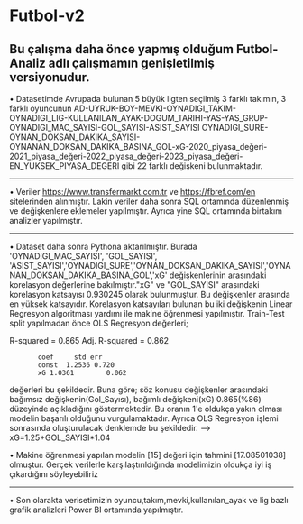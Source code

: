 # Futbol-v2
Bu çalışma daha önce yapmış olduğum Futbol-Analiz adlı çalışmamın genişletilmiş versiyonudur.
---------------------------------------------------------------------------------------------
• Datasetimde Avrupada bulunan 5 büyük ligten seçilmiş 3 farklı takımın, 3 farklı oyuncunun AD-UYRUK-BOY-MEVKI-OYNADIGI_TAKIM-OYNADIGI_LIG-KULLANILAN_AYAK-DOGUM_TARIHI-YAS-YAS_GRUP-OYNADIGI_MAC_SAYISI-GOL_SAYISI-ASIST_SAYISI	OYNADIGI_SURE-OYNAN_DOKSAN_DAKIKA_SAYISI-OYNANAN_DOKSAN_DAKIKA_BASINA_GOL-xG-2020_piyasa_değeri-2021_piyasa_değeri-2022_piyasa_değeri-2023_piyasa_değeri-EN_YUKSEK_PIYASA_DEGERI gibi 22 farklı değişkeni bulunmaktadır.

---------------------------------------------------------------------------------------------
• Veriler https://www.transfermarkt.com.tr ve https://fbref.com/en sitelerinden alınmıştır. Lakin veriler daha sonra SQL ortamında düzenlenmiş ve değişkenlere eklemeler yapılmıştır. Ayrıca yine SQL ortamında birtakım analizler yapılmıştır.

---------------------------------------------------------------------------------------------
• Dataset daha sonra Pythona aktarılmıştır. Burada 'OYNADIGI_MAC_SAYISI', 'GOL_SAYISI', 'ASIST_SAYISI','OYNADIGI_SURE','OYNAN_DOKSAN_DAKIKA_SAYISI','OYNANAN_DOKSAN_DAKIKA_BASINA_GOL','xG' değişkenlerinin arasındaki korelasyon değerlerine bakılmıştır."xG" ve "GOL_SAYISI" arasındaki korelasyon katsayısı 0.930245 olarak bulunmuştur. Bu değişkenler arasında en yüksek katsayıdır. Korelasyon katsayıları bulunan bu iki değişkenin Linear Regresyon algoritması yardımı ile makine öğrenmesi yapılmıştır. Train-Test split yapılmadan önce OLS Regresyon değerleri;

R-squared = 0.865
Adj. R-squared = 0.862

           coef     std err	
           const  1.2536 0.720	
           xG 1.0361	    0.062	

değerleri bu şekildedir. Buna göre; söz konusu değişkenler arasındaki bağımsız değişkenin(Gol_Sayısı), bağımlı değişkeni(xG) 0.865(%86) düzeyinde açıkladığını göstermektedir. Bu oranın 1'e oldukça yakın olması modelin başarılı olduğunu vurgulamaktadır.
Ayrıca OLS Regresyon işlemi sonrasında oluşturulacak denklemde bu şekildedir. --> xG=1.25+GOL_SAYISI*1.04

•	Makine öğrenmesi yapılan modelin [15] değeri için tahmini [17.08501038] olmuştur. Gerçek verilerle karşılaştırıldığında modelimizin oldukça iyi iş çıkardığını söyleyebiliriz

-------------------------------------------------------------------------------------------------
• Son olarakta verisetimizin oyuncu,takım,mevki,kullanılan_ayak ve lig bazlı grafik analizleri Power BI ortamında yapılmıştır.
